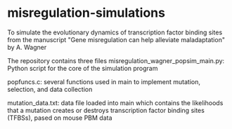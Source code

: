 # misregulation-simulations
To simulate the evolutionary dynamics of transcription factor binding sites from the manuscript 
"Gene misregulation can help alleviate maladaptation" by A. Wagner

The repository contains three files
misregulation_wagner_popsim_main.py: Python script for the core of the simulation program

popfuncs.c: several functions used in main to implement mutation, selection, and data collection

mutation_data.txt: data file loaded into main which contains the likelihoods that a mutation
creates or destroys transcription factor binding sites (TFBSs), pased on mouse PBM data 

